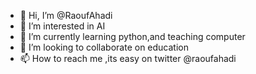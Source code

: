 - 👋 Hi, I’m @RaoufAhadi
- 👀 I’m interested in AI
- 🌱 I’m currently learning python,and teaching  computer 
- 💞️ I’m looking to collaborate on education 
- 📫 How to reach me ,its easy on twitter @raoufahadi
